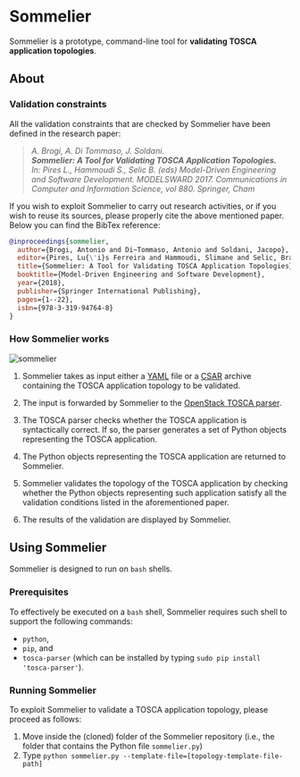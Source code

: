 # Sommelier

Sommelier is a prototype, command-line tool for **validating TOSCA application topologies**.

## About 

### Validation constraints
All the validation constraints that are checked by Sommelier have been defined in the research paper:
 > _A. Brogi, A. Di Tommaso, J. Soldani. <br>
 > **Sommelier: A Tool for Validating TOSCA Application Topologies.** <br>
 > In: Pires L., Hammoudi S., Selic B. (eds) Model-Driven Engineering and Software Development. MODELSWARD 2017. Communications in Computer and Information Science, vol 880. Springer, Cham_

If you wish to exploit Sommelier to carry out research activities, or if you wish to reuse its sources, please properly cite the above mentioned paper. Below you can find the BibTex reference:

```bibtex
@inproceedings{sommelier,
  author={Brogi, Antonio and Di~Tommaso, Antonio and Soldani, Jacopo},
  editor={Pires, Lu{\'i}s Ferreira and Hammoudi, Slimane and Selic, Bran},
  title={Sommelier: A Tool for Validating TOSCA Application Topologies},
  booktitle={Model-Driven Engineering and Software Development},
  year={2018},
  publisher={Springer International Publishing},
  pages={1--22},
  isbn={978-3-319-94764-8}
} 
```

### How Sommelier works

![sommelier](figs/sommelier.png)

 1.  Sommelier takes as input either a [YAML](http://yaml.org/spec/) file or a [CSAR](http://docs.oasis-open.org/tosca/TOSCA-Simple-Profile-YAML/v1.0/cos01/TOSCA-Simple-Profile-YAML-v1.0-cos01.html#_Toc461787381) archive containing the TOSCA application topology to be validated.
 
 2. The input is forwarded by Sommelier to the [OpenStack TOSCA parser](https://github.com/openstack/tosca-parser).
 
 3. The TOSCA parser checks whether the TOSCA application is syntactically correct. If so, the parser generates a set of Python objects representing the TOSCA application.

 4. The Python objects representing the TOSCA application are returned to Sommelier.
 
 5. Sommelier validates the topology of the TOSCA application by checking whether the Python objects representing such application satisfy all the validation conditions listed in the aforementioned paper.
 
 6. The results of the validation are displayed by Sommelier.
 
## Using Sommelier
Sommelier is designed to run on `bash` shells.

### Prerequisites
To effectively be executed on a `bash` shell, Sommelier requires such shell to support the following commands:
 * `python`,
 * `pip`, and
 * `tosca-parser` (which can be installed by typing `sudo pip install 'tosca-parser'`).

### Running Sommelier
To exploit Sommelier to validate a TOSCA application topology, please proceed as follows:
 1. Move inside the (cloned) folder of the Sommelier repository (i.e., the folder that contains the Python file `sommelier.py`)
 2. Type `python sommelier.py --template-file=[topology-template-file-path]`


